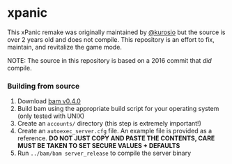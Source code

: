 # xpanic

This xPanic remake was originally maintained by [@kurosio](https://github.com/kurosio) but the source is over 2 years old and does not compile. This repository is an effort to fix, maintain, and revitalize the game mode.

NOTE: The source in this repository is based on a 2016 commit that *did* compile.

### Building from source

1. Download [bam v0.4.0](https://github.com/matricks/bam/releases/tag/v0.4.0)
2. Build bam using the appropriate build script for your operating system (only tested with UNIX)
2. Create an `accounts/` directory (this step is extremely important!)
3. Create an `autoexec_server.cfg` file. An example file is provided as a reference.
**DO NOT JUST COPY AND PASTE THE CONTENTS, CARE MUST BE TAKEN TO SET SECURE VALUES + DEFAULTS**
2. Run `../bam/bam server_release` to compile the server binary
